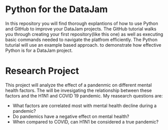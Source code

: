 # Python for the DataJam

In this repository you will find thorough explantions of how to use Python and GitHub to improve your DataJam projects. The GitHub tutorial walks you through creating your first repository(like this one) as well as executing basic commands needed to navigate the platfrom efficiently. The Python tuturial will use an example based approach. to demonstrate how effective Python is for a DataJam project. 

# Research Project

This project will analyze the effect of a pandenmic on different mental health factors. The will be invesigating the relationship between these factors and the H1N1 and COVID 19 pandemic. My reasearch questions are: 
* What factors are correlated most with mental health decline during a pandemic?
* Do pandemics have a negative effect on mental health?
* When compared to COVID, can H1N1 be considered a true pandemic? 

